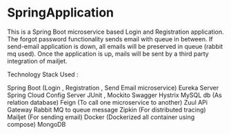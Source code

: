 # SpringApplication

This is a Spring Boot microservice based Login and Registration application. The forgot password functionality sends email with queue in between. If send-email application is down, all emails will be preserved in queue (rabbit mq used). Once the application is up, mails will be sent by a third party integration of mailjet.

Technology Stack Used :

Spring Boot (Login , Registration , Send Email microservice)
Eureka Server
Spring Cloud Config Server
JUnit , Mockito
Swagger
Hystrix
MySQL db (As relation database)
Feign (To call one microservice to another)
Zuul APi Gateway
Rabbit MQ to queue message
Zipkin (For distributed tracing)
Mailjet (For sending email)
Docker (Dockerized all container using compose)
MongoDB
